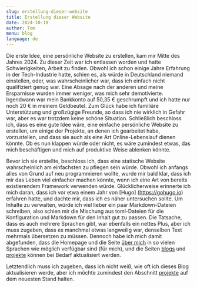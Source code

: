 ```yaml
---
slug: erstellung-dieser-website
title: Erstellung dieser Website
date: 2024-10-18
author: Tom
menu: blog
language: de
---
```


Die erste Idee, eine persönliche Website zu erstellen, kam mir Mitte des Jahres 2024. Zu dieser Zeit war ich entlassen worden und hatte Schwierigkeiten, Arbeit zu finden. Obwohl ich schon einige Jahre Erfahrung in der Tech-Industrie hatte, schien es, als würde in Deutschland niemand einstellen, oder, was wahrscheinlicher war, dass ich einfach nicht qualifiziert genug war. Eine Absage nach der anderen und meine Ersparnisse wurden immer weniger, was mich sehr demotivierte. Irgendwann war mein Bankkonto auf 50,35 € geschrumpft und ich hatte nur noch 20 € in meinem Geldbeutel. Zum Glück habe ich familiäre Unterstützung und großzügige Freunde, so dass ich nie wirklich in Gefahr war, aber es war trotzdem keine schöne Situation.
Schließlich beschloss ich, dass es eine gute Idee wäre, eine einfache persönliche Website zu erstellen, um einige der Projekte, an denen ich gearbeitet habe, vorzustellen, und dass sie auch als eine Art Online-Lebenslauf dienen könnte. Ob es nun klappen würde oder nicht, es wäre zumindest etwas, das mich beschäftigen und mich auf produktive Weise ablenken könnte.

Bevor ich sie erstellte, beschloss ich, dass eine statische Website wahrscheinlich am einfachsten zu pflegen sein würde. Obwohl ich anfangs alles von Grund auf neu programmieren wollte, wurde mir bald klar, dass ich mir das Leben viel einfacher machen könnte, wenn ich eine Art von bereits existierendem Framework verwenden würde. Glücklicherweise erinnerte ich mich daran, dass ich vor etwa einem Jahr von [Hugo] (https://gohugo.io) erfahren hatte, und dachte mir, dass ich es näher untersuchen sollte. Um Inhalte zu verwalten, würde ich viel lieber ein paar Markdown-Dateien schreiben, also schien mir die Mischung aus toml-Dateien für die Konfiguration und Markdown für den Inhalt gut zu passen. Die Tatsache, dass es auch mehrere Sprachen gibt, war ebenfalls ein nettes Plus, aber ich muss zugeben, dass es manchmal etwas langweilig war, denselben Text mehrmals übersetzen zu müssen. Dennoch habe ich mich damit abgefunden, dass die Homepage und die Seite [über mich](/about/about_me.de.md) in so vielen Sprachen wie möglich verfügbar sind (für mich), und die Seiten [blogs](/blog/) und [projekte](/projects/) können bei Bedarf aktualisiert werden.

Letztendlich muss ich zugeben, dass ich nicht weiß, wie oft ich dieses Blog aktualisieren werde, aber ich möchte zumindest den Abschnitt [projekte](/content/projects/) auf dem neuesten Stand halten.
